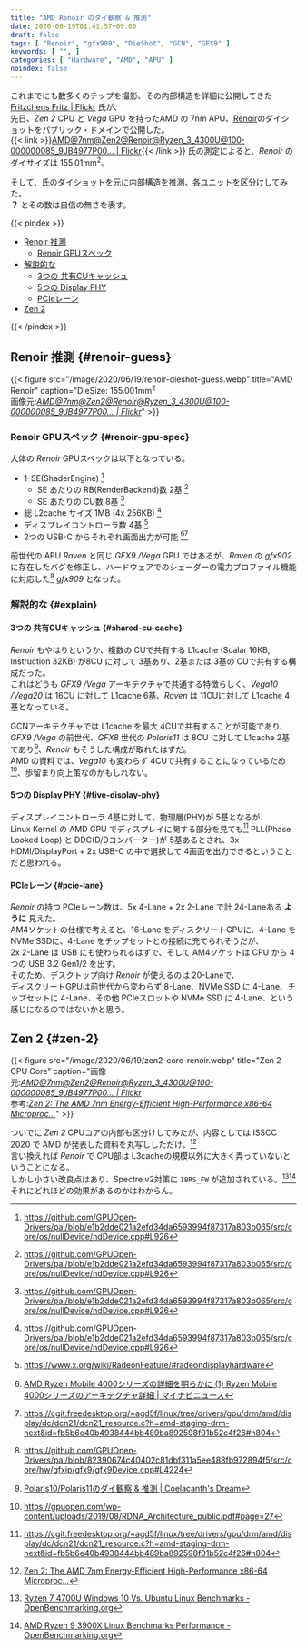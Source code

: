 ```yaml
---
title: "AMD Renoir のダイ観察 & 推測"
date: 2020-06-19T01:41:57+09:00
draft: false
tags: [ "Renoir", "gfx909", "DieShot", "GCN", "GFX9" ]
keywords: [ "", ]
categories: [ "Hardware", "AMD", "APU" ]
noindex: false
---
```


これまでにも数多くのチップを撮影、その内部構造を詳細に公開してきた [Fritzchens Fritz | Flickr](https://www.flickr.com/photos/130561288@N04/) 氏が、  
先日、*Zen 2* CPU と *Vega* GPU を持ったAMD の 7nm APU、[Renoir](/tags/renoir)のダイショットをパブリック・ドメインで公開した。  
{{< link >}}[AMD@7nm@Zen2@Renoir@Ryzen_3_4300U@100-000000085_9JB4977P00… | Flickr](https://www.flickr.com/photos/130561288@N04/50017165886/in/photostream/){{< /link >}}
氏の測定によると、*Renoir* のダイサイズは 155.01mm<sup>2</sup>。  

そして、氏のダイショットを元に内部構造を推測、各ユニットを区分けしてみた。  
**？** とその数は自信の無さを表す。  

{{< pindex >}}

 * [Renoir 推測](#renoir-guess)
    * [Renoir GPUスペック](#renoir-gpu-spec)
 * [解説的な](#explain)
    * [3つの 共有CUキャッシュ](#shared-cu-cache)
    * [5つの Display PHY](#five-display-phy)
    * [PCIeレーン](#pcie-lane)
 * [Zen 2](#zen-2)

{{< /pindex >}}

## Renoir 推測 {#renoir-guess}

{{< figure src="/image/2020/06/19/renoir-dieshot-guess.webp" title="AMD Renoir" caption="DieSize: 155.001mm<sup>2</sup><br>画像元:<cite>[AMD@7nm@Zen2@Renoir@Ryzen_3_4300U@100-000000085_9JB4977P00… | Flickr](https://www.flickr.com/photos/130561288@N04/50016639913/)</cite>" >}}

### Renoir GPUスペック {#renoir-gpu-spec}
大体の *Renoir* GPUスペックは以下となっている。  

 * 1-SE(ShaderEngine) [^1]
   * SE あたりの RB(RenderBackend)数 2基 [^1]
   * SE あたりの CU数 8基 [^1]
 * 総 L2cache サイズ 1MB (4x 256KB) [^1]
 * ディスプレイコントローラ数 4基 [^2]
 * 2つの USB-C からそれぞれ画面出力が可能 [^4][^5]

[^1]: <https://github.com/GPUOpen-Drivers/pal/blob/e1b2dde021a2efd34da6593994f87317a803b065/src/core/os/nullDevice/ndDevice.cpp#L926>
[^2]: <https://www.x.org/wiki/RadeonFeature/#radeondisplayhardware>
[^4]: [AMD Ryzen Mobile 4000シリーズの詳細を明らかに (1) Ryzen Mobile 4000シリーズのアーキテクチャ詳細 | マイナビニュース](https://news.mynavi.jp/article/20200316-997459/)
[^5]: <https://cgit.freedesktop.org/~agd5f/linux/tree/drivers/gpu/drm/amd/display/dc/dcn21/dcn21_resource.c?h=amd-staging-drm-next&id=fb5b6e40b4938444bb489ba892598f01b52c4f26#n804>

前世代の APU *Raven* と同じ *GFX9 /Vega* GPU ではあるが、*Raven* の *gfx902* に存在したバグを修正し、ハードウェアでのシェーダーの電力プロファイル機能に対応した[^3] *gfx909* となった。  

[^3]: <https://github.com/GPUOpen-Drivers/pal/blob/82390674c40402c81dbf311a5ee488fb972894f5/src/core/hw/gfxip/gfx9/gfx9Device.cpp#L4224>

### 解説的な {#explain}
#### 3つの 共有CUキャッシュ {#shared-cu-cache}
*Renoir* もやはりというか、複数の CUで共有する L1cache (Scalar 16KB, Instruction 32KB) が8CU に対して 3基あり、2基または 3基の CUで共有する構成だった。  
これはどうも *GFX9 /Vega* アーキテクチャで共通する特徴らしく、*Vega10 /Vega20* は 16CU に対して L1cache 6基、*Raven* は 11CUに対して L1cache 4基となっている。  

GCNアーキテクチャでは L1cache を最大 4CUで共有することが可能であり、*GFX9 /Vega* の前世代、*GFX8* 世代の *Polaris11* は 8CU に対して L1cache 2基であり[^7]、*Renoir* もそうした構成が取れたはずだ。  
AMD の資料では、*Vega10* も変わらず 4CUで共有することになっているため[^6]、歩留まり向上策なのかもしれない。  

[^6]: <https://gpuopen.com/wp-content/uploads/2019/08/RDNA_Architecture_public.pdf#page=27>
[^7]: [Polaris10/Polaris11のダイ観察 & 推測 | Coelacanth's Dream](/posts/2020/03/30/polaris10-polaris11-dieshot-guess/#polaris11)

#### 5つの Display PHY {#five-display-phy}
ディスプレイコントローラ 4基に対して、物理層(PHY)が 5基となるが、  
Linux Kernel の AMD GPU でディスプレイに関する部分を見ても[^5] PLL(Phase Looked Loop) と DDC(D/Dコンバーター)が 5基あるとされ、3x HDMI/DisplayPort + 2x USB-C の中で選択して 4画面を出力できるということだと思われる。  

#### PCIeレーン {#pcie-lane}
*Renoir* の持つ PCIeレーン数は、5x 4-Lane + 2x 2-Lane で計 24-Laneある **ように** 見えた。  
AM4ソケットの仕様で考えると、16-Lane をディスクリートGPUに、4-Lane を NVMe SSDに、4-Lane をチップセットとの接続に充てられそうだが、  
2x 2-Lane は USB にも使わられるはずで、そして AM4ソケットは CPU から 4つの USB 3.2 Gen1/2 を出す。  
そのため、デスクトップ向け *Renoir* が使えるのは 20-Laneで、  
ディスクリートGPUは前世代から変わらず 8-Lane、NVMe SSD に 4-Lane、チップセットに 4-Lane、その他 PCIeスロットや NVMe SSD に 4-Lane、という感じになるのではないかと思う。  

## Zen 2 {#zen-2}
{{< figure src="/image/2020/06/19/zen2-core-renoir.webp" title="Zen 2 CPU Core" caption="画像元:<cite>[AMD@7nm@Zen2@Renoir@Ryzen_3_4300U@100-000000085_9JB4977P00… | Flickr](https://www.flickr.com/photos/130561288@N04/50016639913/)</cite><br>参考:<cite>[Zen 2: The AMD 7nm Energy-Efficient High-Performance x86-64 Microproc…](https://www.slideshare.net/AMD/zen-2-the-amd-7nm-energyefficient-highperformance-x8664-microprocessor-core)</cite>" >}}

ついでに *Zen 2* CPUコアの内部も区分けしてみたが、内容としては ISSCC 2020 で AMD が発表した資料を丸写ししただけ。[^8]  
言い換えれば *Renoir* で CPU部は L3cacheの規模以外に大きく弄っていないということになる。  
しかし小さい改良点はあり、Spectre v2対策に `IBRS_FW` が追加されている。[^9][^10]  
それにどれほどの効果があるのかはわからん。  

[^8]: [Zen 2: The AMD 7nm Energy-Efficient High-Performance x86-64 Microproc…](https://www.slideshare.net/AMD/zen-2-the-amd-7nm-energyefficient-highperformance-x8664-microprocessor-core)
[^9]: [Ryzen 7 4700U Windows 10 Vs. Ubuntu Linux Benchmarks - OpenBenchmarking.org](https://openbenchmarking.org/result/2005141-PTS-WINLINUX22)
[^10]: [AMD Ryzen 9 3900X Linux Benchmarks Performance - OpenBenchmarking.org](https://openbenchmarking.org/result/1907073-HV-RYZEN939067)
